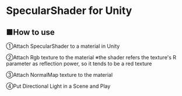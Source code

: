 # SpecularShader for Unity

## ■How to use
①Attach SpecularShader to a material in Unity

②Attach Rgb texture to the material
※the shader refers the texture's R parameter as reflection power, so it tends to be a red texture

③Attach NormalMap texture to the material

④Put Directional Light in a Scene and Play
